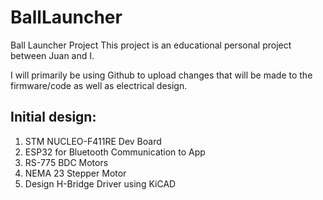 # BallLauncher
Ball Launcher Project 
This project is an educational personal project between Juan and I.

I will primarily be using Github to upload changes that will be made to the firmware/code as well as electrical design.

Initial design:
-
1) STM NUCLEO-F411RE Dev Board
2) ESP32 for Bluetooth Communication to App
3) RS-775 BDC Motors
4) NEMA 23 Stepper Motor
5) Design H-Bridge Driver using KiCAD
